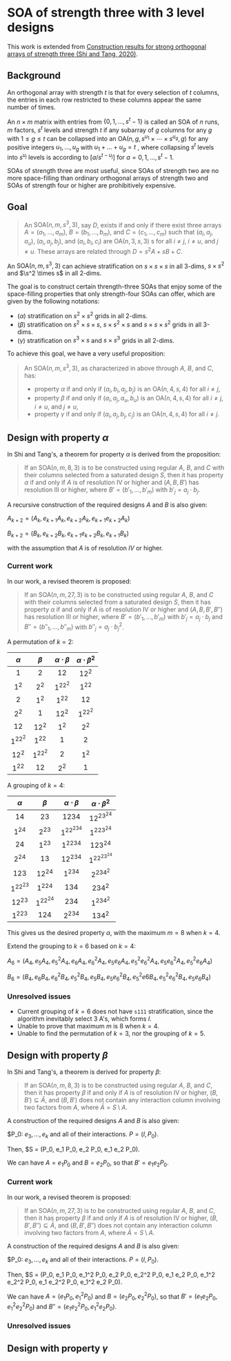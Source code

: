 # SOA of strength three with 3 level designs

This work is extended from [Construction results for strong orthogonal arrays of strength three (Shi and Tang, 2020)](https://projecteuclid.org/journals/bernoulli/volume-26/issue-1/Construction-results-for-strong-orthogonal-arrays-of-strength-three/10.3150/19-BEJ1130.full).

## Background

An orthogonal array with strength $t$ is that for every selection of $t$ columns, the entries in each row restricted to these columns appear the same number of times.

An $n \times m$ matrix with entries from $\{0, 1,...,s^t − 1\}$ is called an $\text{SOA}$ of $n$ runs, $m$ factors, $s^t$ levels and strength $t$ if any subarray of $g$ columns for any $g$ with $1\leq g \leq t$ can be collapsed into an $\text{OA}(n,g,s^{u_1} \times \cdots \times s^{u_g} ,g)$ for any positive integers $u_1, \dots, u_g$ with $u_1 +\dots+u_g = t$ , where collapsing $s^t$ levels into $s^{u_j}$ levels is according to $\left[a/s^{t−u_j} \right]$ for $a = 0, 1,\dots,s^t − 1$.

SOAs of strength three are most useful, since SOAs of strength two are no more space-filling than ordinary orthogonal arrays of strength two and SOAs of strength four or higher are prohibitively expensive.

## Goal

> An $\text{SOA}(n,m,s^3,3)$, say $D$, exists if and only if there exist three arrays $A = (a_1,...,a_m)$, $B = (b_1,...,b_m)$, and $C = (c_1,...,c_m)$ such that $(a_i ,a_j ,a_u)$, $(a_i,a_j ,b_j )$, and $(a_i,b_i,c_i)$ are $\text{OA}(n, 3,s,3)$ s for all $i \neq j$, $i \neq u$, and $j \neq u$. These arrays are related through $D = s^2A + sB + C$.

An $\text{SOA}(n, m, s^3, 3)$ can achieve stratification on $s\times s \times s$ in all 3-dims, $s \times s^2$ and $\s^2 \times s$ in all 2-dims.

The goal is to construct certain thrength-three SOAs that enjoy some of the space-filling properties that only strength-four SOAs can offer, which are given by the following notations:

- $(\alpha)$ stratification on $s^2 \times s^2$ grids in all 2-dims.
- $(\beta)$ stratification on $s^2 \times s \times s$, $s \times s^2 \times s$ and $s \times s \times s^2$ grids in all 3-dims.
- $(\gamma)$ stratification on $s^3 \times s$ and $s\times s^3$ grids in all 2-dims.

To achieve this goal, we have a very useful proposition:

> An $\text{SOA}(n,m,s^3,3)$, as characterized in above through $A$, $B$, and $C$, has:
>
> - property $\alpha$ if and only if $(a_i,b_i,a_j,b_j)$ is an $\text{OA}(n, 4,s,4)$ for all $i \neq j$,
> - property $\beta$ if and only if $(a_i,a_j,a_u,b_u)$ is an $\text{OA}(n, 4,s,4)$ for all $i \neq j$, $i \neq u$, and $j \neq u$,
> - property $\gamma$ if and only if $(a_i,a_j,b_j,c_j)$ is an $\text{OA}(n, 4,s,4)$ for all $i \neq j$.

## Design with property $\alpha$

In Shi and Tang's, a theorem for property $\alpha$ is derived from the proposition:

> If an $\text{SOA}(n, m, 8, 3)$ is to be constructed using regular $A$, $B$, and $C$ with their columns selected from a saturated design $S$, then it has property $\alpha$ if and only if $A$ is of resolution IV or higher and $(A,B,B')$ has resolution III or higher, where $B' = (b'_1, \dots, b'_m)$ with $b'_j = a_j \cdot b_j$.

A recursive construction of the required designs $A$ and $B$ is also given:

$A_{k+2} = (A_k,e_{k+1}A_k,e_{k+2}A_k,e_{k+1}e_{k+2}A_k)$

$B_{k+2} = (B_k,e_{k+2}B_k,e_{k+1}e_{k+2}B_k,e_{k+1}B_k)$

with the assumption that $A$ is of resolution $IV$ or higher.

### Current work

In our work, a revised theorem is proposed:

> If an $\text{SOA}(n, m, 27, 3)$ is to be constructed using regular $A$, $B$, and $C$ with their columns selected from a saturated design $S$, then it has property $\alpha$ if and only if $A$ is of resolution IV or higher and $(A,B,B', B'')$ has resolution III or higher, where $B' = (b'_1, \dots, b'_m)$ with $b'_j = a_j \cdot b_j$ and $B'' = (b''_1, \dots, b''_m)$ with $b''_j = a_j \cdot b^2_j$.

A permutation of $k=2$:

| $\alpha$ | $\beta$  | $\alpha\cdot\beta$ | $\alpha\cdot\beta^2$ |
| :------: | :------: | :----------------: | :------------------: |
|   $1$    |   $2$    |        $12$        |        $12^2$        |
|  $1^2$   |  $2^2$   |      $1^22^2$      |        $1^22$        |
|   $2$    |  $1^2$   |       $1^22$       |         $12$         |
|  $2^2$   |   $1$    |       $12^2$       |       $1^22^2$       |
|   $12$   |  $12^2$  |       $1^2$        |        $2^2$         |
| $1^22^2$ |  $1^22$  |        $1$         |         $2$          |
|  $12^2$  | $1^22^2$ |        $2$         |        $1^2$         |
|  $1^22$  |   $12$   |       $2^2$        |         $1$          |

A grouping of $k=4$:

| $\alpha$  |  $\beta$  | $\alpha\cdot\beta$ | $\alpha\cdot\beta^2$ |
| :-------: | :-------: | :----------------: | :------------------: |
|   $14$    |   $23$    |       $1234$       |      $12^23^24$      |
|  $1^24$   |  $2^23$   |     $1^22^234$     |      $1^223^24$      |
|   $24$    |  $1^23$   |      $1^2234$      |       $123^24$       |
|  $2^24$   |   $13$    |      $12^234$      |     $1^22^23^24$     |
|   $123$   |  $12^24$  |      $1^234$       |      $2^234^2$       |
| $1^22^23$ |  $1^224$  |       $134$        |       $234^2$        |
|  $12^23$  | $1^22^24$ |       $234$        |      $1^234^2$       |
|  $1^223$  |   $124$   |      $2^234$       |       $134^2$        |

This gives us the desired property $\alpha$, with the maximum $m=8$ when $k=4$.

Extend the grouping to $k=6$ based on $k=4$:

$A_6 = (A_4, e_5A_4, e_5^2A_4, e_6A_4, e_6^2A_4, e_5e_6A_4, e_5^2e_6^2A_4, e_5e_6^2A_4, e_5^2e_6A_4)$

$B_6 = (B_4, e_6B_4, e_6^2B_4, e_5^2B_4, e_5B_4, e_5e_6^2B_4, e_5^2e6B_4, e_5^2e_6^2B_4, e_5e_6B_4)$

### Unresolved issues

- Current grouping of $k=6$ does not have `s111` stratification, since the algorithm inevitably select 3 A's, which forms $I$.
- Unable to prove that maximum $m$ is 8 when $k=4$.
- Unable to find the permutation of $k=3$, nor the grouping of $k=5$.

## Design with property $\beta$

In Shi and Tang's, a theorem is derived for property $\beta$:

> If an $\text{SOA}(n, m, 8, 3)$ is to be constructed using regular $A$, $B$, and $C$, then it has property $\beta$ if and only if $A$ is of resolution IV or higher, $(B, B') \subseteq \bar{A}$, and $(B, B')$ does not contain any interaction column involving two factors from $A$, where $\bar{A} = S \setminus A$.

A construction of the required designs $A$ and $B$ is also given:

$P_0: $e_3, \dots, e_k$ and all of their interactions. $P = (I, P_0)$.

Then, $S = (P_0, e_1 P_0, e_2 P_0, e_1 e_2 P_0).

We can have $A = e_1 P_0$ and $B = e_2 P_0$, so that $B' = e_1 e_2 P_0$.

### Current work

In our work, a revised theorem is proposed:

> If an $\text{SOA}(n, m, 27, 3)$ is to be constructed using regular $A$, $B$, and $C$, then it has property $\beta$ if and only if $A$ is of resolution IV or higher, $(B, B', B'') \subseteq \bar{A}$, and $(B, B', B'')$ does not contain any interaction column involving two factors from $A$, where $\bar{A} = S \setminus A$.

A construction of the required designs $A$ and $B$ is also given:

$P_0: $e_3, \dots, e_k$ and all of their interactions. $P = (I, P_0)$.

Then, $S = (P_0, e_1 P_0, e_1^2 P_0, e_2 P_0, e_2^2 P_0, e_1 e_2 P_0, e_1^2 e_2^2 P_0, e_1 e_2^2 P_0, e_1^2 e_2 P_0).

We can have $A = (e_1 P_0, e_1^2 P_0)$ and $B = (e_2 P_0, e_2^2 P_0)$, so that $B' = (e_1 e_2 P_0, e_1^2 e_2^2 P_0)$ and $B''=(e_1 e_2^2 P_0, e_1^2 e_2 P_0)$.

### Unresolved issues

## Design with property $\gamma$
